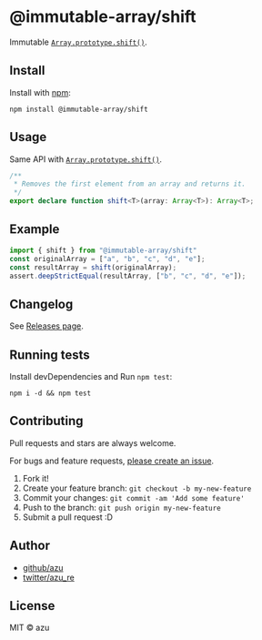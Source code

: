 # @immutable-array/shift

Immutable [`Array.prototype.shift()`](https://developer.mozilla.org/ja/docs/Web/JavaScript/Reference/Global_Objects/Array/shift).

## Install

Install with [npm](https://www.npmjs.com/):

    npm install @immutable-array/shift

## Usage

Same API with [`Array.prototype.shift()`](https://developer.mozilla.org/ja/docs/Web/JavaScript/Reference/Global_Objects/Array/shift).

```ts
/**
 * Removes the first element from an array and returns it.
 */
export declare function shift<T>(array: Array<T>): Array<T>;
```

## Example

```js
import { shift } from "@immutable-array/shift"
const originalArray = ["a", "b", "c", "d", "e"];
const resultArray = shift(originalArray);
assert.deepStrictEqual(resultArray, ["b", "c", "d", "e"]);
```

## Changelog

See [Releases page](https://github.com/azu/immutable-array-prototype/releases).

## Running tests

Install devDependencies and Run `npm test`:

    npm i -d && npm test

## Contributing

Pull requests and stars are always welcome.

For bugs and feature requests, [please create an issue](https://github.com/azu/immutable-array-prototype/issues).

1. Fork it!
2. Create your feature branch: `git checkout -b my-new-feature`
3. Commit your changes: `git commit -am 'Add some feature'`
4. Push to the branch: `git push origin my-new-feature`
5. Submit a pull request :D

## Author

- [github/azu](https://github.com/azu)
- [twitter/azu_re](https://twitter.com/azu_re)

## License

MIT © azu
